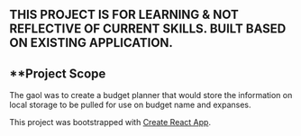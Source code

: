 ## THIS PROJECT IS FOR LEARNING & NOT REFLECTIVE OF CURRENT SKILLS. BUILT BASED ON EXISTING APPLICATION.

## **Project Scope
The gaol was to create a budget planner that would store the information on local storage to be pulled for use on budget name and expanses. 

This project was bootstrapped with [Create React App](https://github.com/facebook/create-react-app).
